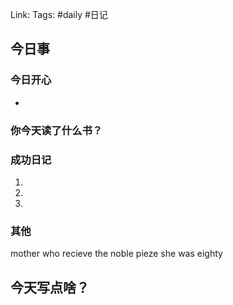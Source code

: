 Link: 
Tags: #daily #日记

## 今日事
### 今日开心
- 

### 你今天读了什么书？


### 成功日记

1. 
2. 
3. 
### 其他
mother who recieve the noble pieze  she was eighty 

## 今天写点啥？
